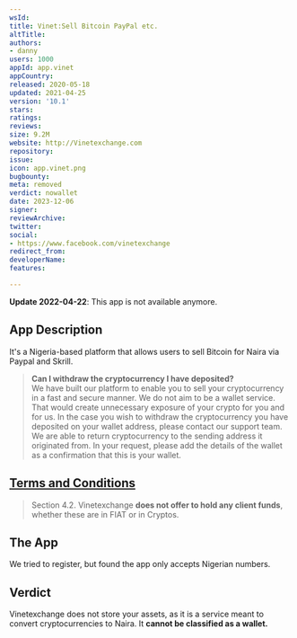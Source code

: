```yaml
---
wsId: 
title: Vinet:Sell Bitcoin PayPal etc.
altTitle: 
authors:
- danny
users: 1000
appId: app.vinet
appCountry: 
released: 2020-05-18
updated: 2021-04-25
version: '10.1'
stars: 
ratings: 
reviews: 
size: 9.2M
website: http://Vinetexchange.com
repository: 
issue: 
icon: app.vinet.png
bugbounty: 
meta: removed
verdict: nowallet
date: 2023-12-06
signer: 
reviewArchive: 
twitter: 
social:
- https://www.facebook.com/vinetexchange
redirect_from: 
developerName: 
features: 

---
```


**Update 2022-04-22**: This app is not available anymore.

## App Description

It's a Nigeria-based platform that allows users to sell Bitcoin for Naira via Paypal and Skrill.

> **Can I withdraw the cryptocurrency I have deposited?** <br>
We have built our platform to enable you to sell your cryptocurrency in a fast and secure manner. We do not aim to be a wallet service. That would create unnecessary exposure of your crypto for you and for us. In the case you wish to withdraw the cryptocurrency you have deposited on your wallet address, please contact our support team. We are able to return cryptocurrency to the sending address it originated from. In your request, please add the details of the wallet as a confirmation that this is your wallet.

## [Terms and Conditions](https://vinetexchange.com/privacy)

> Section 4.2. Vinetexchange **does not offer to hold any client funds**, whether these are in FIAT or in Cryptos.

## The App

We tried to register, but found the app only accepts Nigerian numbers.

## Verdict

Vinetexchange does not store your assets, as it is a service meant to convert cryptocurrencies to Naira. It **cannot be classified as a wallet.**

